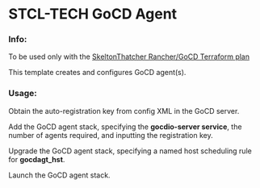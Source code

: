 # STCL-TECH GoCD Agent

### Info:

 To be used only with the [SkeltonThatcher Rancher/GoCD Terraform plan](https://github.com/SkeltonThatcher/aws-terraform-rancher-single-node-ha-gocd)

 This template creates and configures GoCD agent(s).

### Usage:

 Obtain the auto-registration key from config XML in the GoCD server.

 Add the GoCD agent stack, specifying the **gocdio-server service**, the number of agents required, and inputting the registration key.

 Upgrade the GoCD agent stack, specifying a named host scheduling rule for **gocdagt_hst**.

 Launch the GoCD agent stack.
